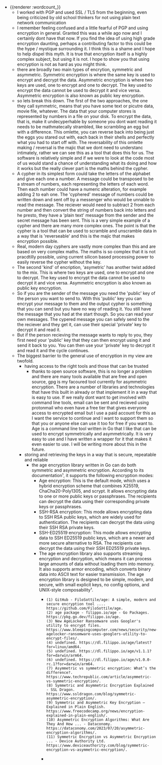 - {{renderer :wordcount_}}
	- I worked with PGP and used SSL / TLS from the beginning, even being criticized by old school thinkers for not using plain text network communication
	- I remember feeling confused and a little fearful of PGP and using encryption in general. Granted this was a while ago now and I certainly dont have that now. If you find the idea of using high grade encryption daunting, perhaps a contributing factor to this could be the hype / mystique surrounding it. I think this is a shame and I hope to help dispel this myth. It is true that encryption itself is a highly complex subject, but using it is not. I hope to show you that using encryption is not as hard as you might think.
	- there are broadly two main types of encrytion, symmetric and asymmetric. Symmetric encryption is where the same key is used to encrypt and decrypt the data. Asymmetric encryption is where two keys are used, one to encrypt and one to decrypt. The key used to encrypt the data cannot be used to decrypt it and vice versa. Asymmetric encryption is also known as public key encryption.
	- so lets break this down. The first of the two approaches, the one they call symmetric, means that you have some text or picutre data, movie file, whatever. The data that your computer stores is represented by numbers in a file on your disk. To encrypt the data, that is, make it undecyperhable by someone you dont want reading it needs to be mathmatecally strambled, like scrambling an egg but with a difference. This omlette, you can reverse back into being just the eggs you stared out with, each back in their shells and perfectly what you had to start off with. The reversability of this omlette making / reversal is the majic that we dont need to understanc intimately, rather we can see this as a tool that does this for us. The software is relatively simple and if we were to look at the code most of us would stand a chance of understanding what its doing and how it works but the really clever part is the maths behind the cypher.
	- A cypher in its simplest form could take the letters of the alphabet and give each one a number. A message could be transposed to be a stream of numbers, each representing the letters of each word. Then each number could have a numeric alteration, for example adding 2 to eah one. The 'cyphered' message of numbers could be written down and sent off by a messenger who would be unnable to read the message. The reciever would need to subtract 2 from each number and then convert the string of numbers back into letters and he presto, they have a 'plain text' message from the sender and the secret message has been sent. This is a very simple example of a cypher and there are many more complex ones. The point is that the cypher is a tool that can be used to scramble and unscramble data in a way that is 'reverseable' and this is the majic that makes encryption possible.
	- Real, modern day cyphers are vastly more complex than this and are based on very complex maths. The maths is so complex that it is not pracdtilly possible, using current silicon based processing power to easily reverse the cypher without the key.
	- The second 'kind' of encription, 'asymetric' has another twist added to the mix. This is where two keys are used, one to encrypt and one to decrypt. The key used to encrypt the data cannot be used to decrypt it and vice versa. Asymmetric encryption is also known as public key encryption.
	- So if you are the sender of the message you need the 'public' key of the person you want to send to. With this 'public' key you can encrypt your message to them and the output cypher is something that you can send but you have no way of reading it. You still have the message that you had at the start though. So you can read your own messages. The cypered message you can safely send to the the reciever and they get it, can use their special 'private' key to decrypt it and read it.
	- But if the person recieving the message wants to reply to you, they first need your 'public' key that they can then encrypt using it and send it back to you. You can then use your 'private' key to decrypt it and read it and the cycle continues.
	- The biggest barrier to the general use of encryption in my view are twofold.
		- having access to the right tools and those that can be trusted
			- thanks to open source software, this is no longer a problem and there are many tools available that are free and open source, gpg is my facoured tool currently for asymmetric encryption. There are a number of libraries and technologies that have this built in already or that implement it in a way that is easy to use. If we really dont want to get involved with command line tools, email can be sent and recieved using protonmail who even have a free tier that gives everyone access to encrypted email but I use a paid account for this as I want the service to continue and I want to support them so that you or anyone else can use it too for free if you want to. Age is a command line tool written in Go that I like that can be used to encrypt symmetrically and asymmetrically. It is very easy to use and I have written a wrapper for it that makes it even easier to use. I will be writing more about this in the future.
		- storing and retrieving the keys in a way that is secure, repeatable and reliable
			- the age encryption library written in Go can do both symmetric and asymmetric encryption. According to its documentation¹, it supports the following encryption modes:
				- Age encryption: This is the default mode, which uses a hybrid encryption scheme that combines X25519, ChaCha20-Poly1305, and scrypt. It allows encrypting data to one or more public keys or passphrases. The recipients can decrypt the data using their corresponding private keys or passphrases.
				- SSH-RSA encryption: This mode allows encrypting data to SSH RSA public keys, which are widely used for authentication. The recipients can decrypt the data using their SSH RSA private keys.
				- SSH-ED25519 encryption: This mode allows encrypting data to SSH ED25519 public keys, which are a newer and more secure alternative to RSA. The recipients can decrypt the data using their SSH ED25519 private keys.
				- The age encryption library also supports streaming encryption and decryption, which means it can process large amounts of data without loading them into memory. It also supports armor encoding, which converts binary data into ASCII text for easier transmission. The age encryption library is designed to be simple, modern, and secure, with small explicit keys, no config options, and UNIX-style composability¹.
					- ```Source: Conversation with Bing, 04/11/2023
					  (1) GitHub - FiloSottile/age: A simple, modern and secure encryption tool .... https://github.com/FiloSottile/age.
					  (2) age package - filippo.io/age - Go Packages. https://pkg.go.dev/filippo.io/age.
					  (3) New AgeLocker Ransomware uses Googler's utility to encrypt files. https://www.bleepingcomputer.com/news/security/new-agelocker-ransomware-uses-googlers-utility-to-encrypt-files/.
					  (4) undefined. https://dl.filippo.io/age/latest?for=linux/amd64.
					  (5) undefined. https://dl.filippo.io/age/v1.1.1?for=darwin/arm64.
					  (6) undefined. https://dl.filippo.io/age/v1.0.0-rc.1?for=darwin/arm64.
					  (7) Asymmetric vs symmetric encryption: What’s the difference?. https://www.techrepublic.com/article/asymmetric-vs-symmetric-encryption/.
					  (8) Symmetric and Asymmetric Encryption Explained - SSL Dragon. https://www.ssldragon.com/blog/symmetric-asymmetric-encryption/.
					  (9) Symmetric and Asymmetric Key Encryption – Explained in Plain English. https://www.freecodecamp.org/news/encryption-explained-in-plain-english/.
					  (10) Asymmetric Encryption Algorithms: What Are They And How ... - Dataconomy. https://dataconomy.com/2023/07/20/asymmetric-encryption-algorithms/.
					  (11) Symmetric Encryption vs Asymmetric Encryption ... - Device Authority Ltd. https://www.deviceauthority.com/blog/symmetric-encryption-vs-asymmetric-encryption/. 
					  ```
					-